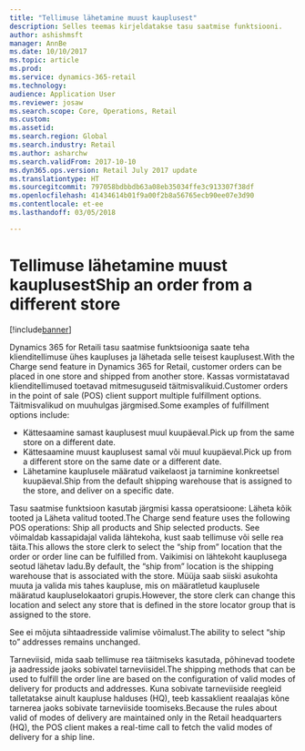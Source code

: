 ```yaml
---
title: "Tellimuse lähetamine muust kauplusest"
description: Selles teemas kirjeldatakse tasu saatmise funktsiooni.
author: ashishmsft
manager: AnnBe
ms.date: 10/10/2017
ms.topic: article
ms.prod: 
ms.service: dynamics-365-retail
ms.technology: 
audience: Application User
ms.reviewer: josaw
ms.search.scope: Core, Operations, Retail
ms.custom: 
ms.assetid: 
ms.search.region: Global
ms.search.industry: Retail
ms.author: asharchw
ms.search.validFrom: 2017-10-10
ms.dyn365.ops.version: Retail July 2017 update
ms.translationtype: HT
ms.sourcegitcommit: 797058bdbbdb63a08eb35034ffe3c913307f38df
ms.openlocfilehash: 41434614b01f9a00f2b8a56765ecb90ee07e3d90
ms.contentlocale: et-ee
ms.lasthandoff: 03/05/2018

---
```


# <a name="ship-an-order-from-a-different-store"></a><span data-ttu-id="07952-103">Tellimuse lähetamine muust kauplusest</span><span class="sxs-lookup"><span data-stu-id="07952-103">Ship an order from a different store</span></span>

[!include[banner](includes/banner.md)]

<span data-ttu-id="07952-104">Dynamics 365 for Retaili tasu saatmise funktsiooniga saate teha klienditellimuse ühes kaupluses ja lähetada selle teisest kauplusest.</span><span class="sxs-lookup"><span data-stu-id="07952-104">With the Charge send feature in Dynamics 365 for Retail, customer orders can be placed in one store and shipped from another store.</span></span> <span data-ttu-id="07952-105">Kassas vormistatavad klienditellimused toetavad mitmesuguseid täitmisvalikuid.</span><span class="sxs-lookup"><span data-stu-id="07952-105">Customer orders in the point of sale (POS) client support multiple fulfillment options.</span></span> <span data-ttu-id="07952-106">Täitmisvalikud on muuhulgas järgmised.</span><span class="sxs-lookup"><span data-stu-id="07952-106">Some examples of fulfillment options include:</span></span>
-   <span data-ttu-id="07952-107">Kättesaamine samast kauplusest muul kuupäeval.</span><span class="sxs-lookup"><span data-stu-id="07952-107">Pick up from the same store on a different date.</span></span>
-   <span data-ttu-id="07952-108">Kättesaamine muust kauplusest samal või muul kuupäeval.</span><span class="sxs-lookup"><span data-stu-id="07952-108">Pick up from a different store on the same date or a different date.</span></span>
-   <span data-ttu-id="07952-109">Lähetamine kauplusele määratud vaikelaost ja tarnimine konkreetsel kuupäeval.</span><span class="sxs-lookup"><span data-stu-id="07952-109">Ship from the default shipping warehouse that is assigned to the store, and deliver on a specific date.</span></span>

<span data-ttu-id="07952-110">Tasu saatmise funktsioon kasutab järgmisi kassa operatsioone: Läheta kõik tooted ja Läheta valitud tooted.</span><span class="sxs-lookup"><span data-stu-id="07952-110">The Charge send feature uses the following POS operations: Ship all products and Ship selected products.</span></span> <span data-ttu-id="07952-111">See võimaldab kassapidajal valida lähtekoha, kust saab tellimuse või selle rea täita.</span><span class="sxs-lookup"><span data-stu-id="07952-111">This allows the store clerk to select the “ship from” location that the order or order line can be fulfilled from.</span></span> <span data-ttu-id="07952-112">Vaikimisi on lähtekoht kauplusega seotud lähetav ladu.</span><span class="sxs-lookup"><span data-stu-id="07952-112">By default, the “ship from” location is the shipping warehouse that is associated with the store.</span></span> <span data-ttu-id="07952-113">Müüja saab siiski asukohta muuta ja valida mis tahes kaupluse, mis on määratletud kauplusele määratud kaupluselokaatori grupis.</span><span class="sxs-lookup"><span data-stu-id="07952-113">However, the store clerk can change this location and select any store that is defined in the store locator group that is assigned to the store.</span></span> 

<span data-ttu-id="07952-114">See ei mõjuta sihtaadresside valimise võimalust.</span><span class="sxs-lookup"><span data-stu-id="07952-114">The ability to select “ship to” addresses remains unchanged.</span></span> 

<span data-ttu-id="07952-115">Tarneviisid, mida saab tellimuse rea täitmiseks kasutada, põhinevad toodete ja aadresside jaoks sobivatel tarneviisidel.</span><span class="sxs-lookup"><span data-stu-id="07952-115">The shipping methods that can be used to fulfill the order line are based on the configuration of valid modes of delivery for products and addresses.</span></span> <span data-ttu-id="07952-116">Kuna sobivate tarneviiside reegleid talletatakse ainult kaupluse halduses (HQ), teeb kassaklient reaalajas kõne tarnerea jaoks sobivate tarneviiside toomiseks.</span><span class="sxs-lookup"><span data-stu-id="07952-116">Because the rules about valid of modes of delivery are maintained only in the Retail headquarters (HQ), the POS client makes a real-time call to fetch the valid modes of delivery for a ship line.</span></span> 


